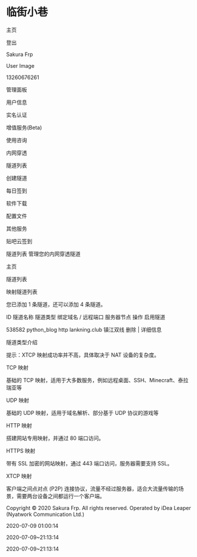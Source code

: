 # 临街小巷
主页



登出   



Sakura Frp



User Image



13260676261



 管理面板



 用户信息



 实名认证



 增值服务(Beta)



 使用咨询



内网穿透



 隧道列表



 创建隧道



 每日签到



 软件下载



 配置文件



其他服务



 贴吧云签到



隧道列表  管理您的内网穿透隧道



主页



隧道列表



映射隧道列表



  您已添加 1 条隧道，还可以添加 4 条隧道。







ID	隧道名称	隧道类型	绑定域名 / 远程端口	服务器节点	操作	启用隧道



538582	python_blog	http	lankning.club	镇江双线	删除 | 详细信息	







隧道类型介绍



提示：XTCP 映射成功率并不高，具体取决于 NAT 设备的复杂度。







TCP 映射







基础的 TCP 映射，适用于大多数服务，例如远程桌面、SSH、Minecraft、泰拉瑞亚等







UDP 映射







基础的 UDP 映射，适用于域名解析、部分基于 UDP 协议的游戏等







HTTP 映射







搭建网站专用映射，并通过 80 端口访问。







HTTPS 映射







带有 SSL 加密的网站映射，通过 443 端口访问，服务器需要支持 SSL。







XTCP 映射







客户端之间点对点 (P2P) 连接协议，流量不经过服务器，适合大流量传输的场景，需要两台设备之间都运行一个客户端。







Copyright © 2020 Sakura Frp. All rights reserved. Operated by iDea Leaper (Nyatwork Communication Ltd.)



2020-07-09 01:00:14

2020-07-09~21:13:14

2020-07-09~21:13:14
